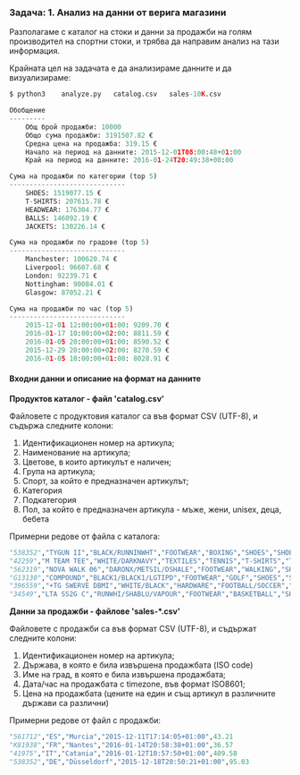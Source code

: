 ### Задача: 1. Анализ на данни от верига магазини

Разполагаме с каталог на стоки и данни за продажби на голям производител на спортни стоки, и трябва да направим анализ на тази информация.

Крайната цел на задачата е да анализираме данните и да визуализираме:

```python
$ python3    analyze.py   catalog.csv   sales-10K.csv

Обобщение
---------
    Общ брой продажби: 10000
    Общо сума продажби: 3191507.82 €
    Средна цена на продажба: 319.15 €
    Начало на период на данните: 2015-12-01T08:00:48+01:00
    Край на период на данните: 2016-01-24T20:49:38+00:00

Сума на продажби по категории (top 5)
-----------------------------
    SHOES: 1519077.15 €
    T-SHIRTS: 207615.78 €
    HEADWEAR: 176304.77 €
    BALLS: 146092.19 €
    JACKETS: 130226.14 €

Сума на продажби по градове (top 5)
-----------------------------
    Manchester: 100620.74 €
    Liverpool: 96607.68 €
    London: 92239.71 €
    Nottingham: 90084.01 €
    Glasgow: 87052.21 €

Сума на продажби по час (top 5)
-----------------------------
    2015-12-01 12:00:00+01:00: 9209.70 €
    2016-01-17 10:00:00+02:00: 8811.59 €
    2016-01-05 20:00:00+01:00: 8590.52 €
    2015-12-29 20:00:00+02:00: 8270.59 €
    2016-01-05 10:00:00+01:00: 8028.91 €
```
#### Входни данни и описание на формат на данните

**Продуктов каталог - файл 'catalog.csv'**

Файловете с продуктовия каталог са във формат CSV (UTF-8), и съдържа следните колони:

1. Идентификационен номер на артикула;
2. Наименование на артикула;
3. Цветове, в които артикулът е наличен;
4. Група на артикула;
5. Спорт, за който е предназначен артикулът;
6. Категория
7. Подкатегория
8. Пол, за който е предназначен артикула - мъже, жени, unisex, деца, бебета

Примерни редове от файла с каталога:

```python
"538352","TYGUN II","BLACK/RUNNINWHT","FOOTWEAR","BOXING","SHOES","SHOES (LOW)","Men"
"42259","M TEAM TEE","WHITE/DARKNAVY","TEXTILES","TENNIS","T-SHIRTS","T-SHIRT (SHORT SLEEVE)","Men"
"562319","NOVA WALK 06","DARONX/METSIL/DSHALE","FOOTWEAR","WALKING","SHOES","SHOES (LOW)","Men"
"G13130","COMPOUND","BLACK1/BLACK1/LGTIPD","FOOTWEAR","GOLF","SHOES","SHOES (LOW)","Men"
"396559","+TG SWERVE DBMI","WHITE/BLACK","HARDWARE","FOOTBALL/SOCCER","BALLS","BALL (MACHINE-STITCHED)","Men"
"34549","LTA SS2G C","RUNWHI/SHABLU/VAPOUR","FOOTWEAR","BASKETBALL","SHOES","SHOES (LOW)","Kid"
```

**Данни за продажби - файлове 'sales-\*.csv'**

Файловете с продажби са във формат CSV (UTF-8), и съдържат следните колони:

1. Идентификационен номер на артикула;
2. Държава, в която е била извършена продажбата (ISO code)
3. Име на град, в която е била извършена продажбата;
4. Дата/час на продажбата с timezone, във формат ISO8601;
5. Цена на продажбата (цените на един и същ артикул в различните държави са различни)

Примерни редове от файл с продажби:

```python
"561712","ES","Murcia","2015-12-11T17:14:05+01:00",43.21
"K81938","FR","Nantes","2016-01-14T20:58:38+01:00",36.57
"41975","IT","Catania","2016-01-12T10:57:50+01:00",409.58
"538352","DE","Düsseldorf","2015-12-18T20:50:21+01:00",95.03
```



